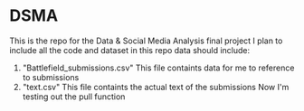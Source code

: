# DSMA
This is the repo for the Data & Social Media Analysis final project
I plan to include all the code and dataset in this repo
data should include:
  1. "Battlefield_submissions.csv" This file containts data for me to reference to submissions
  2. "text.csv" This file containts the actual text of the submissions
Now I'm testing out the pull function
